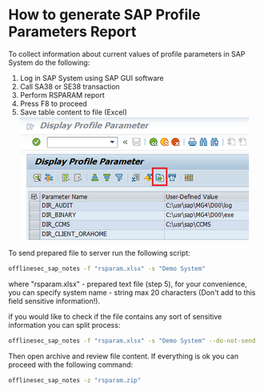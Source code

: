 # How to generate SAP Profile Parameters Report
To collect information about current values of profile parameters in SAP System do the following:
1. Log in SAP System using SAP GUI software
2. Call SA38 or SE38 transaction
3. Perform RSPARAM report
4. Press F8 to proceed
5. Save table content to file (Excel)
![Screenshot](./img/rsparam_save.png)

To send prepared file to server run the following script:
```sh
offlinesec_sap_notes -f "rsparam.xlsx" -s "Demo System"
```
where "rsparam.xlsx" - prepared text file (step 5), for your convenience, you can specify system name - string max 20 characters (Don't add to this field sensitive information!).

if you would like to check if the file contains any sort of sensitive information you can split process:
```sh
offlinesec_sap_notes -f "rsparam.xlsx" -s "Demo System" --do-not-send
```
Then open archive and review file content. If everything is ok you can proceed with the following command:
```sh
offlinesec_sap_notes -z "rsparam.zip"
```